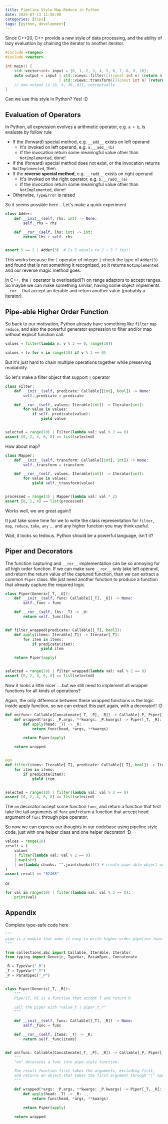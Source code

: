 ```yaml
---
title: Pipeline Style Map-Reduce in Python
date: 2024-07-13 11:50:00
categories: [tips]
tags: [python, development]
---
```


Since C++20, C++ provide a new style of data processing, and the ability of
lazy evaluation by chaining the iterator to another iterator.

```cpp
#include <ranges>
#include <vector>

int main() {
    std::vector<int> input = {0, 1, 2, 3, 4, 5, 6, 7, 8, 9, 10};
    auto output = input | std::views::filter([](const int n) {return n % 3 == 0;})
                        | std::views::transform([](const int n) {return n * n;});
    // now output is [0, 9, 36, 81], conceptually
}
```

Can we use this style in Python? Yes! :D

## Evaluation of Operators

In Python, all expression evolves a arithmetic operator, e.g. `a + b`, is evaluate by follow rule

- If the (forward) special method, e.g. `__add__` exists on left operand
  - It's invoked on left operand, e.g. `a.__add__(b)`
  - If the invocation return some meaningful value other than `NotImplemented`, done!
- If the (forward) special method does not exist, or the invocation returns `NotImplemented`, then
- If the **reverse special method**, e.g. `__radd__` exists on right operand
  - It's invoked on the right operator, e.g. `b.__radd__(a)`
  - If the invocation return some meaningful value other than `NotImplemented`, done!
- Otherwise, `TypeError` is raised

So it seems possible here... Let's make a quick experiment

```python
class Adder:
    def __init__(self, rhs: int) -> None:
        self._rhs = rhs

    def __ror__(self, lhs: int) -> int:
        return lhs + self._rhs


assert 5 == 2 | Adder(3)  # Is 5 equals to 2 + 3 ? Yes!!
```

This works because the `|` operator of integer `2` check the type of `Adder(3)` and found that
is not something it recognized, so it returns `NotImplemented` and our reverse magic method goes.

In C++, the `|` operator is overloaded(?) on range adaptors to accept ranges.
So maybe we can make something similar, having some object implements `__ror__` that accept
an iterable and return another value (probably a iterator).

## Pipe-able Higher Order Function

So back to our motivation, Python already have something like `filter` `map` `reduce`,
and also the powerful generator expression to filter and/or map without explicit function call.

```python
values = filter(lambda v: v % 2 == 0, range(10))
```

```python
values = (v for v in range(10) if v % 2 == 0)
```

But it's just hard to chain multiple operations together while preserving readability.

So let's make a filter object that support `|` operator

```python
class Filter:
    def __init__(self, predicate: Callable[[int], bool]) -> None:
        self._predicate = predicate

    def __ror__(self, values: Iterable[int]) -> Iterator[int]:
        for value in values:
            if self._predicate(value):
                yield value


selected = range(10) | Filter(lambda val: val % 2 == 0)
assert [0, 2, 4, 6, 8] == list(selected)
```

How about map?

```python
class Mapper:
    def __init__(self, transform: Callable[[int], int]) -> None:
        self._transform = transform

    def __ror__(self, values: Iterable[int]) -> Iterator[int]:
        for value in values:
            yield self._transform(value)


processed = range(3) | Mapper(lambda val: val * 2)
assert [0, 2, 4] == list(processed)
```

Works well, we are great again!!

It just take some time for we to write the class representation for `filter`, `map`, `reduce`,
`take`, `any` ... and any higher function you may think useful.

Wait, it looks so tedious. Python should be a powerful language, isn't it?

## Piper and Decorators

The function capturing and `__ror__` implementation can be so annoying for all high order function.
If we can make sure `__ror__` only take left operand, and return the return value of the captured
function, than we can extract a common `Piper` class. We just need another function to produce a
function that already capture the required logic.


```python
class Piper(Generic[_T, _U]):
    def __init__(self, func: Callable[[_T], _U]) -> None:
        self._func = func

    def __ror__(self, lhs: _T) -> _U:
        return self._func(lhs)


def filter_wrapped(predicate: Callable[[_T], bool]):
    def apply(items: Iterable[_T]) -> Iterator[_T]:
        for item in items:
            if predicate(item):
                yield item

    return Piper(apply)


selected = range(10) | filter_wrapped(lambda val: val % 2 == 0)
assert [0, 2, 4, 6, 8] == list(selected)
```

Now it looks a little nicer ... but we still need to implement all wrapper functions for all
kinds of operations?

Again, the only difference between these wrapped functions is the logic inside apply function,
so we can extract this part again, with a decorator!! :D

```python
def on(func: Callable[Concatenate[_T, _P], _R]) -> Callable[_P, Piper[_T, _R]]:
    def wrapped(*args: _P.args, **kwargs: _P.kwargs) -> Piper[_T, _R]:
        def apply(head: _T) -> _R:
            return func(head, *args, **kwargs)

        return Piper(apply)

    return wrapped


@on
def filter(items: Iterable[_T], predicate: Callable[[_T], bool]) -> Iterator[_T]:
    for item in items:
        if predicate(item):
            yield item


selected = range(10) | filter(lambda val: val % 2 == 0)
assert [0, 2, 4, 6, 8] == list(selected)
```

The `on` decorator accept some function `func`, and return a function that first take the
tail arguments of `func` and return a function that accept head argument of `func` through
pipe operator.

So now we can express our thoughts in our codebase using pipeline style code,
just with one helper class and one helper decorator! :D

```python
values = range(10)
result = (
    values
    | filter(lambda val: val % 2 == 0)
    | map(str)
    | on(lambda chunks: "".join(chunks))() # create pipe-able object on the fly
)
assert result == "02468"
```

or

```python
for val in range(10) | filter(lambda val: val % 2 == 0):
    print(val)
```

## Appendix

Complete type-safe code here

```python
"""
pipe is a module that make it easy to write higher-order pipeline function
"""

from collections.abc import Callable, Iterable, Iterator
from typing import Generic, TypeVar, ParamSpec, Concatenate

_R = TypeVar("_R")
_T = TypeVar("_T")
_P = ParamSpec("_P")


class Piper(Generic[_T, _R]):
    """
    Piper[T, R] is a function that accept T and return R

    call the piper with "value_t | piper_t_r"
    """

    def __init__(self, func: Callable[[_T], _R]) -> None:
        self._func = func

    def __ror__(self, items: _T) -> _R:
        return self._func(items)


def on(func: Callable[Concatenate[_T, _P], _R]) -> Callable[_P, Piper[_T, _R]]:
    """
    "on" decorates a func into pipe-style function.

    The result function first takes the arguments, excluding first,
    and returns an object that takes the first argument through "|" operator.
    """

    def wrapped(*args: _P.args, **kwargs: _P.kwargs) -> Piper[_T, _R]:
        def apply(head: _T) -> _R:
            return func(head, *args, **kwargs)

        return Piper(apply)

    return wrapped
```

